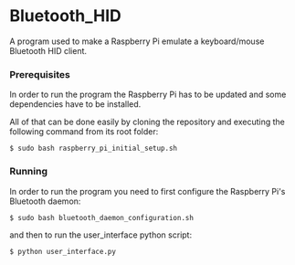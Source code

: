 # Bluetooth_HID

A program used to make a Raspberry Pi emulate a keyboard/mouse Bluetooth HID client.

### Prerequisites

In order to run the program the Raspberry Pi has to be updated and some dependencies have to be installed.

All of that can be done easily by cloning the repository and executing the following command from its root folder:

    $ sudo bash raspberry_pi_initial_setup.sh
    
### Running

In order to run the program you need to first configure the Raspberry Pi's Bluetooth daemon:

    $ sudo bash bluetooth_daemon_configuration.sh
    
and then to run the user_interface python script:

    $ python user_interface.py
